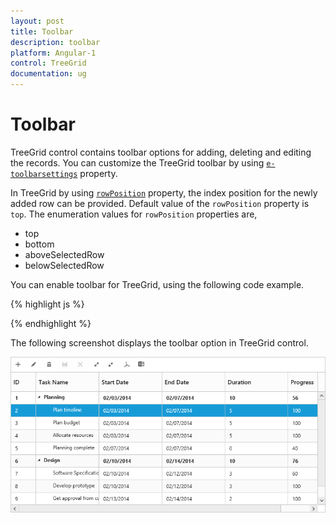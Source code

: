 ```yaml
---
layout: post
title: Toolbar
description: toolbar
platform: Angular-1
control: TreeGrid
documentation: ug
---
```


# Toolbar

TreeGrid control contains toolbar options for adding, deleting and editing the records. You can customize the TreeGrid toolbar by using [`e-toolbarsettings`](/api/js/ejtreegrid#toolbarsettingsspan-classtype-signature-type-objectobjectspan "toolbarSettings") property. 

In TreeGrid by using [`rowPosition`](/api/js/ejtreegrid#editsettingsrowpositionspan-classtype-signature-type-stringstringspan "editSettings.rowPosition") property, the index position for the newly added row can be provided. Default value of the `rowPosition` property is `top`. The enumeration values for `rowPosition` properties are,

* top
* bottom
* aboveSelectedRow
* belowSelectedRow

You can enable toolbar for TreeGrid, using the following code example.

{% highlight js %}

<body ng-controller="TreeGridCtrl">
    <!--Add  treegrid control here-->
    <div id="TreeGridContainer" ej-treegrid //... 
    e-editsettings="editSettings" 
    e-toolbarsettings="toolbarSettings">
    </div>
    <script>
    var  editSettings= {
        //...
        rowPosition: "aboveSelectedRow"
    },
    var  toolbarSettings= {
        showToolbar: true,
        toolbarItems: [
            ej.TreeGrid.ToolbarItems.Add,
            ej.TreeGrid.ToolbarItems.Edit,
            ej.TreeGrid.ToolbarItems.Delete,
            ej.TreeGrid.ToolbarItems.Update,
            ej.TreeGrid.ToolbarItems.Cancel,
            ej.TreeGrid.ToolbarItems.ExpandAll
            ej.TreeGrid.ToolbarItems.CollapseAll
        ],
    }
        angular.module('listCtrl', ['ejangular'])
            .controller('TreeGridCtrl', function($scope) {
                //...
                $scope.editSettings = "editSettings";
                $scope.toolbarSettings = "toolbarSettings";
            });
    </script>
</body>

{% endhighlight %}

The following screenshot displays the toolbar option in TreeGrid control.

![](Toolbar_images/Toolbar_img1.png)

